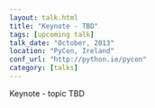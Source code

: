 ```yaml
---
layout: talk.html
title: "Keynote - TBD"
tags: [upcoming talk]
talk_date: "October, 2013"
location: "PyCon, Ireland"
conf_url: "http://python.ie/pycon"
category: [talks]
---
```


Keynote - topic TBD